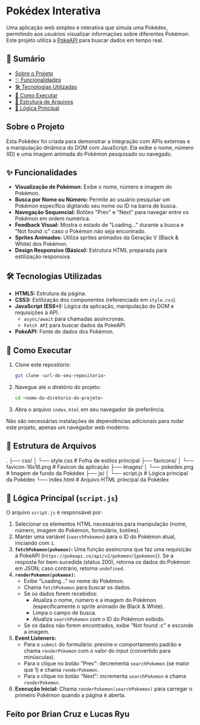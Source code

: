 # Pokédex Interativa

Uma aplicação web simples e interativa que simula uma Pokédex, permitindo aos usuários visualizar informações sobre diferentes Pokémon. Este projeto utiliza a [PokeAPI](https://pokeapi.co/) para buscar dados em tempo real.

## 📜 Sumário

* [Sobre o Projeto](#sobre-o-projeto)
* [✨ Funcionalidades](#-funcionalidades)
* [🛠️ Tecnologias Utilizadas](#️-tecnologias-utilizadas)
* [🚀 Como Executar](#-como-executar)
* [📂 Estrutura de Arquivos](#-estrutura-de-arquivos)
* [🧠 Lógica Principal](#-lógica-principal)

## Sobre o Projeto

Esta Pokédex foi criada para demonstrar a integração com APIs externas e a manipulação dinâmica do DOM com JavaScript. Ela exibe o nome, número (ID) e uma imagem animada do Pokémon pesquisado ou navegado.

## ✨ Funcionalidades

* **Visualização de Pokémon:** Exibe o nome, número e imagem do Pokémon.
* **Busca por Nome ou Número:** Permite ao usuário pesquisar um Pokémon específico digitando seu nome ou ID na barra de busca.
* **Navegação Sequencial:** Botões "Prev" e "Next" para navegar entre os Pokémon em ordem numérica.
* **Feedback Visual:** Mostra o estado de "Loading..." durante a busca e "Not found :c" caso o Pokémon não seja encontrado.
* **Sprites Animados:** Utiliza sprites animados da Geração V (Black & White) dos Pokémon.
* **Design Responsivo (Básico):** Estrutura HTML preparada para estilização responsiva.

## 🛠️ Tecnologias Utilizadas

* **HTML5:** Estrutura da página.
* **CSS3:** Estilização dos componentes (referenciado em `style.css`).
* **JavaScript (ES6+):** Lógica da aplicação, manipulação do DOM e requisições à API.
    * `async/await` para chamadas assíncronas.
    * `Fetch API` para buscar dados da PokeAPI.
* **PokeAPI:** Fonte de dados dos Pokémon.

## 🚀 Como Executar

1.  Clone este repositório:
    ```bash
    git clone <url-do-seu-repositorio>
    ```
2.  Navegue até o diretório do projeto:
    ```bash
    cd <nome-do-diretorio-do-projeto>
    ```
3.  Abra o arquivo `index.html` em seu navegador de preferência.

Não são necessárias instalações de dependências adicionais para rodar este projeto, apenas um navegador web moderno.

## 📂 Estrutura de Arquivos

.
├── css/
│   └── style.css        # Folha de estilos principal
├── favicons/
│   └── favicon-16x16.png # Favicon da aplicação
├── images/
│   └── pokedex.png      # Imagem de fundo da Pokédex
├── js/
│   └── script.js        # Lógica principal da Pokédex
└── index.html           # Arquivo HTML principal da Pokédex

## 🧠 Lógica Principal (`script.js`)

O arquivo `script.js` é responsável por:
1.  Selecionar os elementos HTML necessários para manipulação (nome, número, imagem do Pokémon, formulário, botões).
2.  Manter uma variável (`searchPokemon`) para o ID do Pokémon atual, iniciando com `1`.
3.  **`fetchPokemon(pokemon)`:** Uma função assíncrona que faz uma requisição à PokeAPI (`https://pokeapi.co/api/v2/pokemon/{pokemon}`). Se a resposta for bem-sucedida (status 200), retorna os dados do Pokémon em JSON; caso contrário, retorna `undefined`.
4.  **`renderPokemon(pokemon)`:**
    * Exibe "Loading..." no nome do Pokémon.
    * Chama `fetchPokemon` para buscar os dados.
    * Se os dados forem recebidos:
        * Atualiza o nome, número e a imagem do Pokémon (especificamente o sprite animado de Black & White).
        * Limpa o campo de busca.
        * Atualiza `searchPokemon` com o ID do Pokémon exibido.
    * Se os dados não forem encontrados, exibe "Not found :c" e esconde a imagem.
5.  **Event Listeners:**
    * Para o `submit` do formulário: previne o comportamento padrão e chama `renderPokemon` com o valor do input (convertido para minúsculas).
    * Para o clique no botão "Prev": decrementa `searchPokemon` (se maior que 1) e chama `renderPokemon`.
    * Para o clique no botão "Next": incrementa `searchPokemon` e chama `renderPokemon`.
6.  **Execução Inicial:** Chama `renderPokemon(searchPokemon)` para carregar o primeiro Pokémon quando a página é aberta.


## Feito por Brian Cruz e Lucas Ryu
